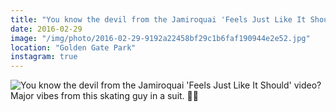 ```yaml
---
title: "You know the devil from the Jamiroquai 'Feels Just Like It Should' video? Major vibes from this skating guy in a suit. 👹👔"
date: 2016-02-29
image: "/img/photo/2016-02-29-9192a22458bf29c1b6faf190944e2e52.jpg"
location: "Golden Gate Park"
instagram: true
---
```


![You know the devil from the Jamiroquai 'Feels Just Like It Should' video? Major vibes from this skating guy in a suit. 👹👔](/img/photo/2016-02-29-9192a22458bf29c1b6faf190944e2e52.jpg)
